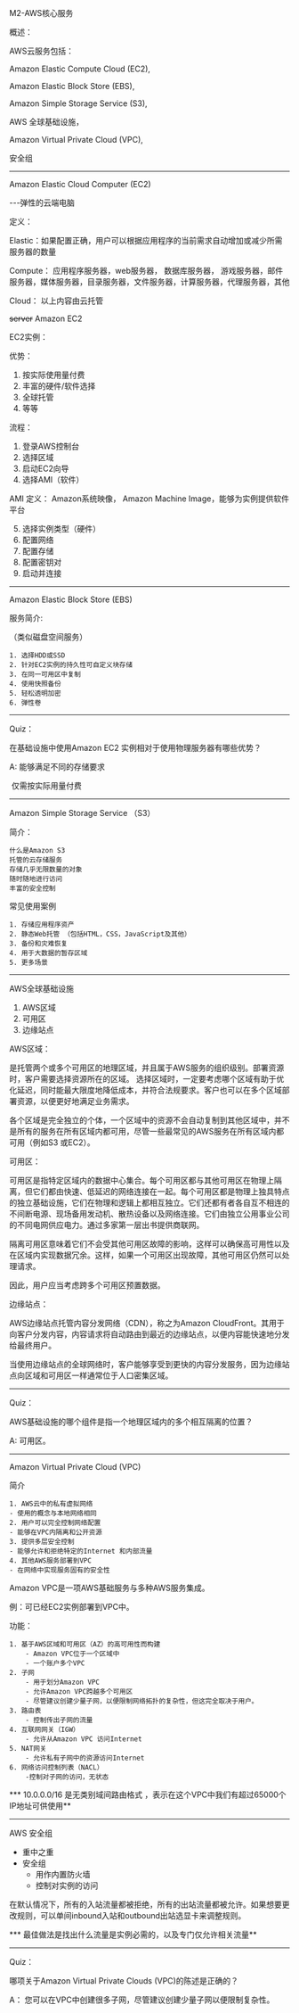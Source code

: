 M2-AWS核心服务

概述：

AWS云服务包括：

Amazon Elastic Compute Cloud (EC2),

Amazon Elastic Block Store (EBS),

Amazon Simple Storage Service (S3),

AWS 全球基础设施，

Amazon Virtual Private Cloud (VPC),

安全组

---

Amazon Elastic Cloud Computer (EC2)

---弹性的云端电脑

定义：

Elastic：如果配置正确，用户可以根据应用程序的当前需求自动增加或减少所需服务器的数量

Compute： 应用程序服务器，web服务器， 数据库服务器， 游戏服务器，邮件服务器，媒体服务器，目录服务器，文件服务器，计算服务器，代理服务器，其他

Cloud： 以上内容由云托管

~~server~~ Amazon EC2 

EC2实例：

优势：

1. 按实际使用量付费
2. 丰富的硬件/软件选择
3. 全球托管
4. 等等

流程：

1. 登录AWS控制台
2. 选择区域
3. 启动EC2向导
4. 选择AMI（软件）

AMI 定义： Amazon系统映像， Amazon Machine Image，能够为实例提供软件平台

5. 选择实例类型（硬件）
6. 配置网络
7. 配置存储
8. 配置密钥对
9. 启动并连接

---

Amazon Elastic Block Store (EBS)

服务简介:

（类似磁盘空间服务）

```
1. 选择HDD或SSD
2. 针对EC2实例的持久性可自定义块存储
3. 在同一可用区中复制
4. 使用快照备份
5. 轻松透明加密
6. 弹性卷
```



---

Quiz：

在基础设施中使用Amazon EC2 实例相对于使用物理服务器有哪些优势？

A: 能够满足不同的存储要求

​	仅需按实际用量付费



---

Amazon Simple Storage Service （S3）

简介：

```
什么是Amazon S3
托管的云存储服务
存储几乎无限数量的对象
随时随地进行访问
丰富的安全控制
```

常见使用案例

```
1. 存储应用程序资产
2. 静态Web托管 （包括HTML，CSS，JavaScript及其他）
3. 备份和灾难恢复 
4. 用于大数据的暂存区域
5. 更多场景
```



---

AWS全球基础设施

1. AWS区域
2. 可用区
3. 边缘站点



AWS区域：

是托管两个或多个可用区的地理区域，并且属于AWS服务的组织级别。部署资源时，客户需要选择资源所在的区域。 选择区域时，一定要考虑哪个区域有助于优化延迟，同时能最大限度地降低成本，并符合法规要求。客户也可以在多个区域部署资源，以便更好地满足业务需求。

各个区域是完全独立的个体，一个区域中的资源不会自动复制到其他区域中，并不是所有的服务在所有区域内都可用，尽管一些最常见的AWS服务在所有区域内都可用（例如S3 或EC2）。



可用区：

可用区是指特定区域内的数据中心集合。每个可用区都与其他可用区在物理上隔离，但它们都由快速、低延迟的网络连接在一起。每个可用区都是物理上独具特点的独立基础设施，它们在物理和逻辑上都相互独立。它们还都有者各自互不相连的不间断电源、现场备用发动机、散热设备以及网络连接。它们由独立公用事业公司的不同电网供应电力。通过多家第一层出书提供商联网。 

隔离可用区意味着它们不会受其他可用区故障的影响，这样可以确保高可用性以及在区域内实现数据冗余。这样，如果一个可用区出现故障，其他可用区仍然可以处理请求。

因此，用户应当考虑跨多个可用区预置数据。



边缘站点：

AWS边缘站点托管内容分发网络（CDN），称之为Amazon CloudFront。其用于向客户分发内容，内容请求将自动路由到最近的边缘站点，以便内容能快速地分发给最终用户。

当使用边缘站点的全球网络时，客户能够享受到更快的内容分发服务，因为边缘站点向区域和可用区一样通常位于人口密集区域。

---

Quiz：

AWS基础设施的哪个组件是指一个地理区域内的多个相互隔离的位置？

A: 可用区。

---

Amazon Virtual Private Cloud (VPC)

简介

```
1. AWS云中的私有虚拟网络
- 使用的概念与本地网络相同
2. 用户可以完全控制网络配置
- 能够在VPC内隔离和公开资源
3. 提供多层安全控制
- 能够允许和拒绝特定的Internet 和内部流量
4. 其他AWS服务部署到VPC
- 在网络中实现服务固有的安全性
```



Amazon VPC是一项AWS基础服务与多种AWS服务集成。

例：可已经EC2实例部署到VPC中。



功能：

```
1. 基于AWS区域和可用区（AZ）的高可用性而构建
	- Amazon VPC位于一个区域中
	- 一个账户多个VPC
2. 子网
	- 用于划分Amazon VPC
	- 允许Amazon VPC跨越多个可用区
	- 尽管建议创建少量子网，以便限制网络拓扑的复杂性，但这完全取决于用户。 
3. 路由表
 	- 控制传出子网的流量
4. 互联网网关（IGW）
	- 允许从Amazon VPC 访问Internet
5. NAT网关
	- 允许私有子网中的资源访问Internet
6. 网络访问控制列表（NACL）
	-控制对子网的访问，无状态
```



*** 10.0.0.0/16 是无类别域间路由格式 ，表示在这个VPC中我们有超过65000个IP地址可供使用**

---

AWS 安全组

- 重中之重
- 安全组
  - 用作内置防火墙
  - 控制对实例的访问

在默认情况下，所有的入站流量都被拒绝，所有的出站流量都被允许。如果想要更改规则，可以单间inbound入站和outbound出站选显卡来调整规则。

*** 最佳做法是找出什么流量是实例必需的，以及专门仅允许相关流量**

---

Quiz：

哪项关于Amazon Virtual Private Clouds (VPC)的陈述是正确的？

A： 您可以在VPC中创建很多子网，尽管建议创建少量子网以便限制复杂性。



